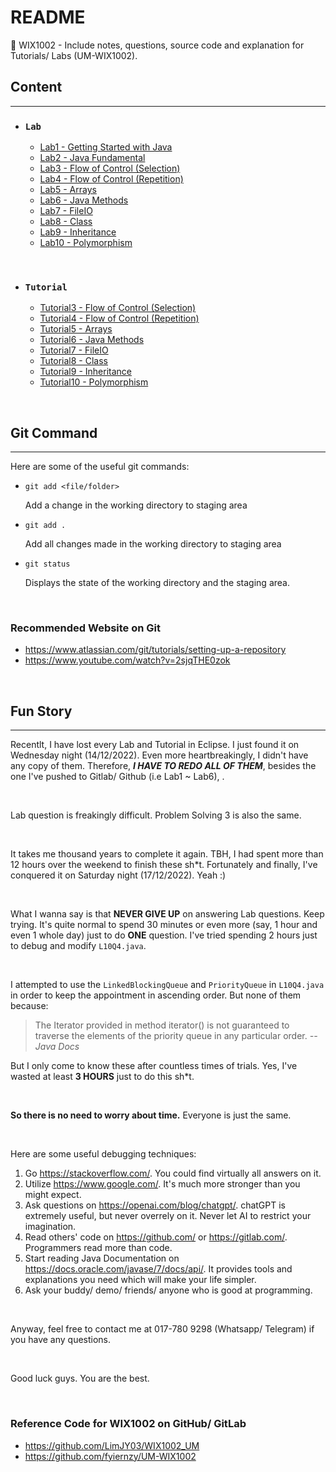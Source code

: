 # README

🌱 WIX1002 - Include notes, questions, source code and explanation for Tutorials/ Labs (UM-WIX1002).

## Content

---

- ### `Lab`

  - [Lab1 - Getting Started with Java](https://github.com/fyiernzy/UM-WIX1002/tree/main/Lab1)
  - [Lab2 - Java Fundamental](https://github.com/fyiernzy/UM-WIX1002/tree/main/Lab2)
  - [Lab3 - Flow of Control (Selection)](https://github.com/fyiernzy/UM-WIX1002/tree/main/Lab3)
  - [Lab4 - Flow of Control (Repetition)](https://github.com/fyiernzy/UM-WIX1002/tree/main/Lab4)
  - [Lab5 - Arrays](https://github.com/fyiernzy/UM-WIX1002/tree/main/Lab5)
  - [Lab6 - Java Methods](https://github.com/fyiernzy/UM-WIX1002/tree/main/Lab6)
  - [Lab7 - FileIO](https://github.com/fyiernzy/UM-WIX1002/tree/main/Lab7)
  - [Lab8 - Class](https://github.com/fyiernzy/UM-WIX1002/tree/main/Lab8)
  - [Lab9 - Inheritance](https://github.com/fyiernzy/UM-WIX1002/tree/main/Lab9)
  - [Lab10 - Polymorphism](https://github.com/fyiernzy/UM-WIX1002/tree/main/Lab10)

</br>

- ### `Tutorial`

  - [Tutorial3 - Flow of Control (Selection)](https://github.com/fyiernzy/UM-WIX1002/tree/main/Tutorial3)
  - [Tutorial4 - Flow of Control (Repetition)](https://github.com/fyiernzy/UM-WIX1002/tree/main/Tutorial4)
  - [Tutorial5 - Arrays](https://github.com/fyiernzy/UM-WIX1002/tree/main/Tutorial5)
  - [Tutorial6 - Java Methods](https://github.com/fyiernzy/UM-WIX1002/tree/main/Tutorial6)
  - [Tutorial7 - FileIO](https://github.com/fyiernzy/UM-WIX1002/tree/main/Tutorial7)
  - [Tutorial8 - Class](https://github.com/fyiernzy/UM-WIX1002/tree/main/Tutorial8)
  - [Tutorial9 - Inheritance](https://github.com/fyiernzy/UM-WIX1002/tree/main/Tutorial9)
  - [Tutorial10 - Polymorphism](https://github.com/fyiernzy/UM-WIX1002/tree/main/Tutorial10)

<br>

## Git Command

---

Here are some of the useful git commands:

- `git add <file/folder>`

    Add a change in the working directory to staging area
- `git add .`

    Add all changes made in the working directory to staging area
- `git status`

    Displays the state of the working directory and the staging area.

</br>

### Recommended Website on Git

- <https://www.atlassian.com/git/tutorials/setting-up-a-repository>
- <https://www.youtube.com/watch?v=2sjqTHE0zok>

</br>

## Fun Story

---
Recentlt, I have lost every Lab and Tutorial in Eclipse. I just found it on Wednesday night (14/12/2022). Even more heartbreakingly, I didn't have any copy of them. Therefore, ***I HAVE TO REDO ALL OF THEM***, besides the one I've pushed to Gitlab/ Github (i.e Lab1 ~ Lab6), .

</br>

Lab question is freakingly difficult. Problem Solving 3 is also the same.

</br>

It takes me thousand years to complete it again. TBH, I had spent more than 12 hours over the weekend to finish these sh*t. Fortunately and finally, I've conquered it on Saturday night (17/12/2022). Yeah :)

</br>

What I wanna say is that **NEVER GIVE UP** on answering Lab questions. Keep trying. It's quite normal to spend 30 minutes or even more (say, 1 hour and even 1 whole day) just to do **ONE** question. I've tried spending 2 hours just to debug and modify `L10Q4.java`.

</br>

I attempted to use the `LinkedBlockingQueue` and `PriorityQueue` in `L10Q4.java` in order to keep the appointment in ascending order. But none of them because:

> The Iterator provided in method iterator() is not guaranteed to traverse the elements of the priority queue in any particular order. *-- Java Docs*

But I only come to know these after countless times of trials. Yes, I've wasted at least **3 HOURS** just to do this sh*t.

</br>

**So there is no need to worry about time.** Everyone is just the same.

</br>

Here are some useful debugging techniques:

1. Go <https://stackoverflow.com/>. You could find virtually all answers on it.
2. Utilize <https://www.google.com/>. It's much more stronger than you might expect.
3. Ask questions on <https://openai.com/blog/chatgpt/>. chatGPT is extremely useful, but never overrely on it. Never let AI to restrict your imagination.
4. Read others' code on <https://github.com/> or <https://gitlab.com/>. Programmers read more than code.
5. Start reading Java Documentation on <https://docs.oracle.com/javase/7/docs/api/>. It provides tools and explanations you need which will make your life simpler.
6. Ask your buddy/ demo/ friends/ anyone who is good at programming.

</br>

Anyway, feel free to contact me at 017-780 9298 (Whatsapp/ Telegram) if you have any questions.

</br>

Good luck guys. You are the best.

</br>

### Reference Code for WIX1002 on GitHub/ GitLab

- <https://github.com/LimJY03/WIX1002_UM>
- <https://github.com/fyiernzy/UM-WIX1002>
